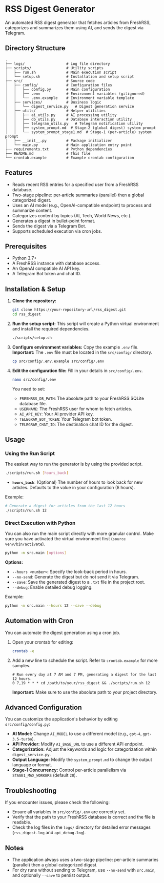 # RSS Digest Generator

An automated RSS digest generator that fetches articles from FreshRSS, categorizes and summarizes them using AI, and sends the digest via Telegram.

## Directory Structure

```
.
├── logs/                   # Log file directory
├── scripts/                # Utility scripts
│   ├── run.sh              # Main execution script
│   └── setup.sh            # Installation and setup script
├── src/                    # Source code
│   ├── config/             # Configuration files
│   │   ├── config.py       # Main configuration
│   │   ├── .env            # Environment variables (gitignored)
│   │   └── .env.example    # Environment variable template
│   ├── services/           # Business logic
│   │   └── digest_service.py   # Digest generation service
│   ├── utils/              # Helper utilities
│   │   ├── ai_utils.py     # AI processing utility
│   │   ├── db_utils.py     # Database interaction utility
│   │   ├── telegram_utils.py   # Telegram notification utility
│   │   ├── system_prompt.md  # Stage-2 (global digest) system prompt
│   │   └── system_prompt_stage1.md  # Stage-1 (per-article) system prompt
│   ├── __init__.py         # Package initializer
│   └── main.py             # Main application entry point
├── requirements.txt        # Python dependencies
├── README.md               # This file
└── crontab.example         # Example crontab configuration
```

## Features

- Reads recent RSS entries for a specified user from a FreshRSS database.
- Two-stage pipeline: per-article summaries (parallel) then a global categorized digest.
- Uses an AI model (e.g., OpenAI-compatible endpoint) to process and summarize content.
- Categorizes content by topics (AI, Tech, World News, etc.).
- Generates a digest in bullet-point format.
- Sends the digest via a Telegram Bot.
- Supports scheduled execution via cron jobs.

## Prerequisites

- Python 3.7+
- A FreshRSS instance with database access.
- An OpenAI compatible AI API key.
- A Telegram Bot token and chat ID.

## Installation & Setup

1.  **Clone the repository:**
    ```bash
    git clone https://your-repository-url/rss_digest.git
    cd rss_digest
    ```

2.  **Run the setup script:**
    This script will create a Python virtual environment and install the required dependencies.
    ```bash
    ./scripts/setup.sh
    ```

3.  **Configure environment variables:**
    Copy the example `.env` file. **Important:** The `.env` file must be located in the `src/config/` directory.
    ```bash
    cp src/config/.env.example src/config/.env
    ```

4.  **Edit the configuration file:**
    Fill in your details in `src/config/.env`.
    ```bash
    nano src/config/.env
    ```
    You need to set:
    - `FRESHRSS_DB_PATH`: The absolute path to your FreshRSS SQLite database file.
    - `USERNAME`: The FreshRSS user for whom to fetch articles.
    - `AI_API_KEY`: Your AI provider API key.
    - `TELEGRAM_BOT_TOKEN`: Your Telegram bot token.
    - `TELEGRAM_CHAT_ID`: The destination chat ID for the digest.

## Usage

### Using the Run Script

The easiest way to run the generator is by using the provided script.

```bash
./scripts/run.sh [hours_back]
```

- **`hours_back`**: (Optional) The number of hours to look back for new articles. Defaults to the value in your configuration (8 hours).

Example:
```bash
# Generate a digest for articles from the last 12 hours
./scripts/run.sh 12
```

### Direct Execution with Python

You can also run the main script directly with more granular control. Make sure you have activated the virtual environment first (`source venv/bin/activate`).

```bash
python -m src.main [options]
```

**Options:**

- `--hours <number>`: Specify the look-back period in hours.
- `--no-send`: Generate the digest but do not send it via Telegram.
- `--save`: Save the generated digest to a `.txt` file in the project root.
- `--debug`: Enable detailed debug logging.

Example:
```bash
python -m src.main --hours 12 --save --debug
```

## Automation with Cron

You can automate the digest generation using a cron job.

1.  Open your crontab for editing:
    ```bash
    crontab -e
    ```

2.  Add a new line to schedule the script. Refer to `crontab.example` for more samples.

    ```crontab
    # Run every day at 7 AM and 7 PM, generating a digest for the last 12 hours.
    0 7,19 * * * cd /path/to/your/rss_digest && ./scripts/run.sh 12
    ```
    **Important:** Make sure to use the absolute path to your project directory.

## Advanced Configuration

You can customize the application's behavior by editing `src/config/config.py`:

- **AI Model:** Change `AI_MODEL` to use a different model (e.g., `gpt-4`, `gpt-3.5-turbo`).
- **API Provider:** Modify `AI_BASE_URL` to use a different API endpoint.
- **Categorization:** Adjust the keywords and logic for categorization within `digest_service.py`.
- **Output Language:** Modify the `system_prompt.md` to change the output language or format.
- **Stage-1 Concurrency:** Control per-article parallelism via `STAGE1_MAX_WORKERS` (default `20`).

## Troubleshooting

If you encounter issues, please check the following:
- Ensure all variables in `src/config/.env` are correctly set.
- Verify that the path to your FreshRSS database is correct and the file is readable.
- Check the log files in the `logs/` directory for detailed error messages (`rss_digest.log` and `api_debug.log`).

## Notes

- The application always uses a two-stage pipeline: per-article summaries (parallel) then a global categorized digest.
- For dry runs without sending to Telegram, use `--no-send` with `src.main`, and optionally `--save` to persist output.
